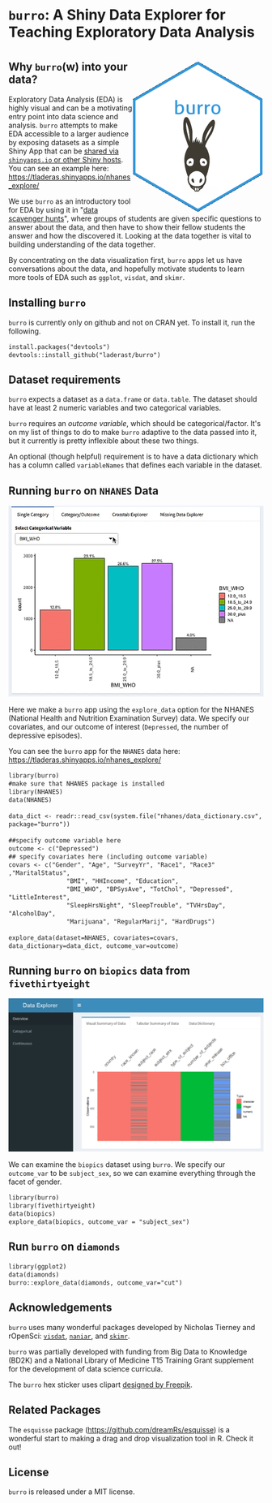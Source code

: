# `burro`: A Shiny Data Explorer for Teaching Exploratory Data Analysis

# <img src="man/figures/burro3.png" align="right" />

## Why `burro`(w) into your data?

Exploratory Data Analysis (EDA) is highly visual and can be a motivating entry point into data science and analysis. `burro` attempts to make EDA accessible to a larger audience by exposing datasets as a simple Shiny App that can be [shared via `shinyapps.io` or other Shiny hosts](https://laderast.github.io/burro/articles/making_a_burro_app.html). You can see an example here: https://tladeras.shinyapps.io/nhanes_explore/

We use `burro` as an introductory tool for EDA by using it in "[data scavenger hunts](https://laderast.github.io/burro/articles/data_scavenger_hunt.html)", where groups of students are given specific questions to answer about the data, and then have to show their fellow students the answer and how the discovered it. Looking at the data together is vital to building understanding of the data together. 

By concentrating on the data visualization first, `burro` apps let us have conversations about the data, and hopefully motivate students to learn more tools of EDA such as `ggplot`, `visdat`, and `skimr`.

## Installing `burro`

`burro` is currently only on github and not on CRAN yet. To install it, run the following.

```{r}
install.packages("devtools")
devtools::install_github("laderast/burro")
```

## Dataset requirements

`burro` expects a dataset as a `data.frame` or `data.table`. The dataset should have at least 2 numeric variables and two categorical variables. 

`burro` requires an *outcome variable*, which should be categorical/factor.
It's on my list of things to do to make `burro` adaptive to the data passed into it, but it currently is pretty inflexible about these two things. 

An optional (though helpful) requirement is to have a data dictionary which has a column called `variableNames` that defines each variable in the dataset.

## Running `burro` on `NHANES` Data

![burro app for NHANES](man/figures/categorical.gif)

Here we make a `burro` app using the `explore_data` option for the NHANES (National Health and Nutrition Examination Survey) data. We specify our covariates, and our outcome of interest (`Depressed`, the number of depressive episodes). 

You can see the `burro` app for the `NHANES` data here: https://tladeras.shinyapps.io/nhanes_explore/

```
library(burro)
#make sure that NHANES package is installed
library(NHANES)
data(NHANES)

data_dict <- readr::read_csv(system.file("nhanes/data_dictionary.csv", package="burro"))

##specify outcome variable here
outcome <- c("Depressed")
## specify covariates here (including outcome variable)
covars <- c("Gender", "Age", "SurveyYr", "Race1", "Race3" ,"MaritalStatus",
                "BMI", "HHIncome", "Education",
                "BMI_WHO", "BPSysAve", "TotChol", "Depressed", "LittleInterest",
                "SleepHrsNight", "SleepTrouble", "TVHrsDay", "AlcoholDay",
                "Marijuana", "RegularMarij", "HardDrugs")
                
explore_data(dataset=NHANES, covariates=covars, data_dictionary=data_dict, outcome_var=outcome)
```

## Running `burro` on `biopics` data from `fivethirtyeight`

![burro app for biopics](man/figures/biopics.png)

We can examine the `biopics` dataset using `burro`. We specify our `outcome_var` to be `subject_sex`, so we can examine everything through the facet of gender.

```{r}
library(burro)
library(fivethirtyeight)
data(biopics)
explore_data(biopics, outcome_var = "subject_sex")

```

## Run `burro` on `diamonds`

```{r}
library(ggplot2)
data(diamonds)
burro::explore_data(diamonds, outcome_var="cut")
```

## Acknowledgements

`burro` uses many wonderful packages developed by Nicholas Tierney and rOpenSci: [`visdat`](http://visdat.njtierney.com/), [`naniar`](http://naniar.njtierney.com/), and [`skimr`](https://github.com/ropensci/skimr). 

`burro` was partially developed with funding from Big Data to Knowledge (BD2K) and a National Library of Medicine T15 Training Grant supplement for the development of data science curricula.

The `burro` hex sticker uses clipart [designed by Freepik](https://www.freepik.com/free-vector/donkey-head_763369.htm).

## Related Packages

The `esquisse` package (https://github.com/dreamRs/esquisse) is a wonderful start to making a drag and drop visualization tool in R. Check it out!

## License

`burro` is released under a MIT license.
